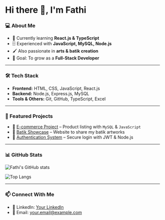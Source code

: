 # Hi there 👋, I'm Fathi

### 💻 About Me
- 🌱 Currently learning **React.js & TypeScript**
- 🗄️ Experienced with **JavaScript, MySQL, Node.js**
- 🖌️ Also passionate in **arts & batik creation**
- 🎯 Goal: To grow as a **Full-Stack Developer**

---

### 🛠️ Tech Stack
- **Frontend:** HTML, CSS, JavaScript, React.js  
- **Backend:** Node.js, Express.js, MySQL  
- **Tools & Others:** Git, GitHub, TypeScript, Excel  

---

### 📂 Featured Projects
- 🛒 [E-commerce Project](#) – Product listing with `MySQL` & `JavaScript`
- 🎨 [Batik Showcase](#) – Website to share my batik artworks
- 🔐 [Authentication System](#) – Secure login with JWT & Node.js

---

### 📊 GitHub Stats
![Fathi's GitHub stats](https://github-readme-stats.vercel.app/api?username=USERNAME&show_icons=true&theme=radical)

![Top Langs](https://github-readme-stats.vercel.app/api/top-langs/?username=USERNAME&layout=compact&theme=radical)

---

### 📫 Connect With Me
- 💼 LinkedIn: [Your LinkedIn](#)
- 📧 Email: your.email@example.com
